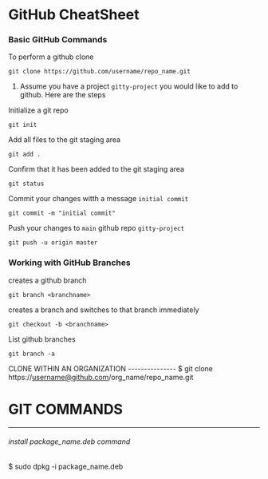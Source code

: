 # GitHub CheatSheet

### Basic GitHub Commands

To perform a github clone

```
git clone https://github.com/username/repo_name.git
```

1. Assume you have a project `gitty-project` you would like to add to github. Here are the steps

Initialize a git repo

```
git init
```

Add all files to the git staging area

```
git add .
```

Confirm that it has been added to the git staging area

```
git status
```

Commit your changes witth a message `initial commit`

```
git commit -m "initial commit"
```

Push your changes to `main` github repo `gitty-project`

```
git push -u origin master
```

### Working with GitHub Branches

creates a github branch

```
git branch <branchname>
```

creates a branch and switches to that branch immediately

```
git checkout -b <branchname>
```

List github branches

```
git branch -a
```

CLONE WITHIN AN ORGANIZATION ---------------
$ git clone https://username@github.com/org_name/repo_name.git

# GIT COMMANDS

---

###### install package_name.deb command

$ sudo dpkg -i package_name.deb
